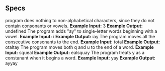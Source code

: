 ## Specs

 program does nothing to non-alphabetical characters, since they do not contain consonants or vowels.
**Example Input:** 3
**Example Output:** undefined
The program adds "ay" to single-letter words beginning with a vowel.
**Example Input:** i
**Example Output:** iay
The program moves all the consecutive consonants to the end.
**Example Input:** total
**Example Output:** otaltay
The program moves both q and u to the end of a word.
**Example Input:** squeal
**Example Output:** ealsquay
The program treats y as a constanant when it begins a word.
**Example Input:** yay
**Example Output:** ayyay
